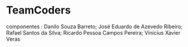 # TeamCoders
componentes : Danilo Souza Barreto;
José Eduardo de Azevedo Ribeiro;
Rafael Santos da Silva;
Ricardo Pessoa Campos Pereira;
Vinicius Xavier Veras
